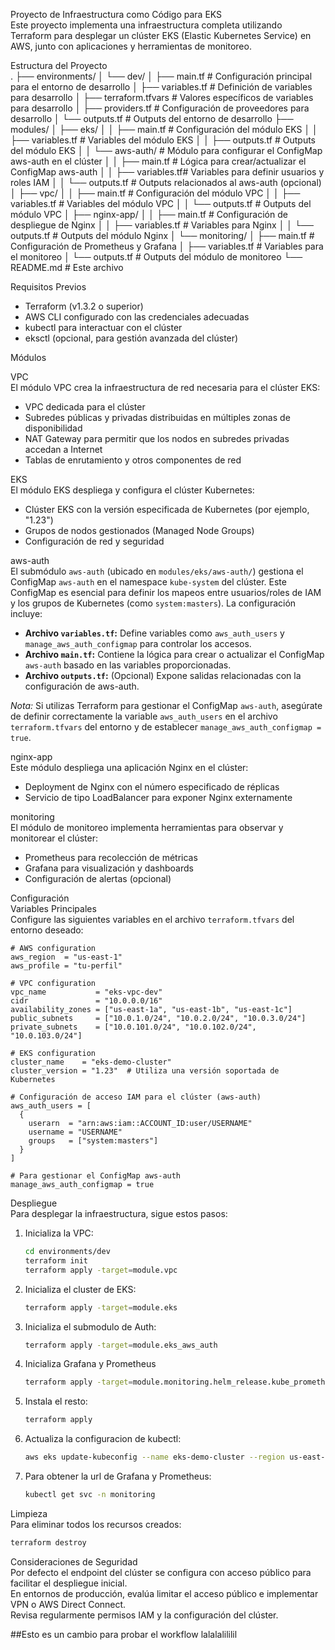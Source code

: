 Proyecto de Infraestructura como Código para EKS  
Este proyecto implementa una infraestructura completa utilizando Terraform para desplegar un clúster EKS (Elastic Kubernetes Service) en AWS, junto con aplicaciones y herramientas de monitoreo.

Estructura del Proyecto  
.
├── environments/
│   └── dev/
│       ├── main.tf          # Configuración principal para el entorno de desarrollo
│       ├── variables.tf     # Definición de variables para desarrollo
│       ├── terraform.tfvars # Valores específicos de variables para desarrollo
│       ├── providers.tf     # Configuración de proveedores para desarrollo
│       └── outputs.tf       # Outputs del entorno de desarrollo
├── modules/
│   ├── eks/
│   │   ├── main.tf          # Configuración del módulo EKS
│   │   ├── variables.tf     # Variables del módulo EKS
│   │   ├── outputs.tf       # Outputs del módulo EKS
│   │   └── aws-auth/        # Módulo para configurar el ConfigMap aws-auth en el clúster
│   │         ├── main.tf     # Lógica para crear/actualizar el ConfigMap aws-auth
│   │         ├── variables.tf# Variables para definir usuarios y roles IAM
│   │         └── outputs.tf  # Outputs relacionados al aws-auth (opcional)
│   ├── vpc/
│   │   ├── main.tf          # Configuración del módulo VPC
│   │   ├── variables.tf     # Variables del módulo VPC
│   │   └── outputs.tf       # Outputs del módulo VPC
│   ├── nginx-app/
│   │   ├── main.tf          # Configuración de despliegue de Nginx
│   │   ├── variables.tf     # Variables para Nginx
│   │   └── outputs.tf       # Outputs del módulo Nginx
│   └── monitoring/
│       ├── main.tf          # Configuración de Prometheus y Grafana
│       ├── variables.tf     # Variables para el monitoreo
│       └── outputs.tf       # Outputs del módulo de monitoreo
└── README.md                # Este archivo

Requisitos Previos

- Terraform (v1.3.2 o superior)
- AWS CLI configurado con las credenciales adecuadas
- kubectl para interactuar con el clúster
- eksctl (opcional, para gestión avanzada del clúster)

Módulos

VPC  
El módulo VPC crea la infraestructura de red necesaria para el clúster EKS:
- VPC dedicada para el clúster
- Subredes públicas y privadas distribuidas en múltiples zonas de disponibilidad
- NAT Gateway para permitir que los nodos en subredes privadas accedan a Internet
- Tablas de enrutamiento y otros componentes de red

EKS  
El módulo EKS despliega y configura el clúster Kubernetes:
- Clúster EKS con la versión especificada de Kubernetes (por ejemplo, "1.23")
- Grupos de nodos gestionados (Managed Node Groups)
- Configuración de red y seguridad

aws-auth  
El submódulo `aws-auth` (ubicado en `modules/eks/aws-auth/`) gestiona el ConfigMap `aws-auth` en el namespace `kube-system` del clúster. Este ConfigMap es esencial para definir los mapeos entre usuarios/roles de IAM y los grupos de Kubernetes (como `system:masters`). La configuración incluye:
- **Archivo `variables.tf`:** Define variables como `aws_auth_users` y `manage_aws_auth_configmap` para controlar los accesos.
- **Archivo `main.tf`:** Contiene la lógica para crear o actualizar el ConfigMap `aws-auth` basado en las variables proporcionadas.
- **Archivo `outputs.tf`:** (Opcional) Expone salidas relacionadas con la configuración de aws-auth.

*Nota:* Si utilizas Terraform para gestionar el ConfigMap `aws-auth`, asegúrate de definir correctamente la variable `aws_auth_users` en el archivo `terraform.tfvars` del entorno y de establecer `manage_aws_auth_configmap = true`.

nginx-app  
Este módulo despliega una aplicación Nginx en el clúster:
- Deployment de Nginx con el número especificado de réplicas
- Servicio de tipo LoadBalancer para exponer Nginx externamente

monitoring  
El módulo de monitoreo implementa herramientas para observar y monitorear el clúster:
- Prometheus para recolección de métricas
- Grafana para visualización y dashboards
- Configuración de alertas (opcional)

Configuración  
Variables Principales  
Configure las siguientes variables en el archivo `terraform.tfvars` del entorno deseado:

```hcl
# AWS configuration  
aws_region  = "us-east-1"  
aws_profile = "tu-perfil"

# VPC configuration  
vpc_name           = "eks-vpc-dev"  
cidr               = "10.0.0.0/16"  
availability_zones = ["us-east-1a", "us-east-1b", "us-east-1c"]  
public_subnets     = ["10.0.1.0/24", "10.0.2.0/24", "10.0.3.0/24"]  
private_subnets    = ["10.0.101.0/24", "10.0.102.0/24", "10.0.103.0/24"]

# EKS configuration  
cluster_name    = "eks-demo-cluster"  
cluster_version = "1.23"  # Utiliza una versión soportada de Kubernetes

# Configuración de acceso IAM para el clúster (aws-auth)  
aws_auth_users = [  
  {  
    userarn  = "arn:aws:iam::ACCOUNT_ID:user/USERNAME"  
    username = "USERNAME"  
    groups   = ["system:masters"]  
  }  
]

# Para gestionar el ConfigMap aws-auth
manage_aws_auth_configmap = true
```

Despliegue  
Para desplegar la infraestructura, sigue estos pasos:

1. Inicializa la VPC:
   ```sh
   cd environments/dev
   terraform init
   terraform apply -target=module.vpc
   ```

2. Inicializa el cluster de EKS:
   ```sh
   terraform apply -target=module.eks
   ```

3. Inicializa el submodulo de Auth:
   ```sh
   terraform apply -target=module.eks_aws_auth
   ```
4. Inicializa Grafana y Prometheus
   ```sh
   terraform apply -target=module.monitoring.helm_release.kube_prometheus_stack -target=module.monitoring.null_resource.wait_for_crds
   ```
5. Instala el resto:
   ```sh
   terraform apply
   ```
6. Actualiza la configuracion de kubectl:
   ```sh
   aws eks update-kubeconfig --name eks-demo-cluster --region us-east-1
   ```
7. Para obtener la url de Grafana y Prometheus:
   ```sh
   kubectl get svc -n monitoring
   ```


Limpieza  
Para eliminar todos los recursos creados:
```sh
terraform destroy
```

Consideraciones de Seguridad  
Por defecto el endpoint del clúster se configura con acceso público para facilitar el despliegue inicial.  
En entornos de producción, evalúa limitar el acceso público e implementar VPN o AWS Direct Connect.  
Revisa regularmente permisos IAM y la configuración del clúster.

##Esto es un cambio para probar el workflow lalalalililil